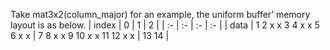

Take mat3x2(column_major) for an example, the uniform buffer’ memory layout is as below.
| index | 0 | 1 | 2 |
| :- | :- | :- | :- |
| data | 1 2 x x 3 4 x x 5 6 x x | 7 8 x x 9 10 x x 11 12 x x | 13 14 |